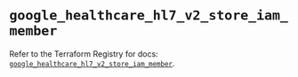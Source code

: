 # `google_healthcare_hl7_v2_store_iam_member`

Refer to the Terraform Registry for docs: [`google_healthcare_hl7_v2_store_iam_member`](https://registry.terraform.io/providers/hashicorp/google-beta/6.41.0/docs/resources/google_healthcare_hl7_v2_store_iam_member).
